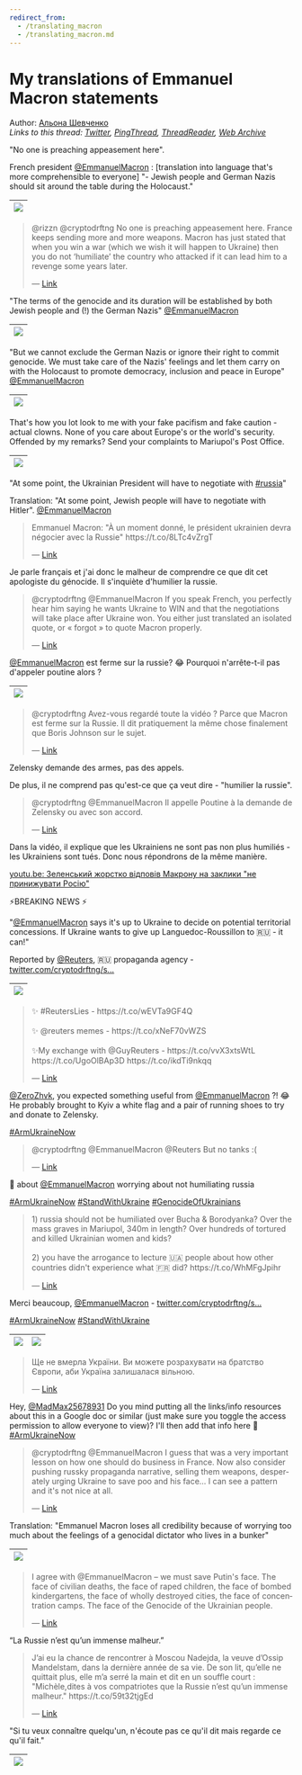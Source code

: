 ```yaml
---
redirect_from:
  - /translating_macron
  - /translating_macron.md
---
```

# My translations of Emmanuel Macron statements

Author: [Альона Шевченко](https://twitter.com/cryptodrftng)  
*Links to this thread: [Twitter](https://twitter.com/cryptodrftng/status/1524038083611607050), [PingThread](https://pingthread.com/thread/1524038083611607050), [ThreadReader](https://threadreaderapp.com/thread/1524038083611607050.html), [Web Archive](https://web.archive.org/web/*/https://twitter.com/cryptodrftng/status/1524038083611607050)*

"No one is preaching appeasement here".

French president [@EmmanuelMacron](https://twitter.com/EmmanuelMacron) : [translation into language that's more comprehensible to everyone] "- Jewish people and German Nazis should sit around the table during the Holocaust."

| [![](/media/1563422043311288321/3_1524038079765520384.jpg)](/media/1563422043311288321/3_1524038079765520384.jpg) |
| :-: |

<blockquote class="twitter-tweet">
    <p lang="en" dir="ltr">
    @rizzn @cryptodrftng No one is preaching appeasement here. France keeps sending more and more weapons. Macron has just stated that when you win a war (which we wish it will happen to Ukraine) then you do not ‘humiliate’ the country who attacked if it can lead him to a revenge some years later.<br />
    </p>
    &mdash; <a href="https://twitter.com/AlmerasHenri/status/1524030614063783939">Link</a>
</blockquote>

"The terms of the genocide and its duration will be established by both Jewish people and (!) the German Nazis" [@EmmanuelMacron](https://twitter.com/EmmanuelMacron)

| [![](/media/1563422043311288321/3_1524038085801132035.jpg)](/media/1563422043311288321/3_1524038085801132035.jpg) |
| :-: |

"But we cannot exclude the German Nazis or ignore their right to commit genocide. We must take care of the Nazis' feelings and let them carry on with the Holocaust to promote democracy, inclusion and peace in Europe" [@EmmanuelMacron](https://twitter.com/EmmanuelMacron)

| [![](/media/1563422043311288321/3_1524038091194961922.jpg)](/media/1563422043311288321/3_1524038091194961922.jpg) |
| :-: |

That's how you lot look to me with your fake pacifism and fake caution - actual clowns. None of you care about Europe's or the world's security. Offended by my remarks? Send your complaints to Mariupol's Post Office.

| [![](/media/1563422043311288321/3_1524038097146720256.jpg)](/media/1563422043311288321/3_1524038097146720256.jpg) |
| :-: |

"At some point, the Ukrainian President will have to negotiate with [#russia](https://twitter.com/hashtag/russia)"

Translation: "At some point, Jewish people will have to negotiate with Hitler". [@EmmanuelMacron](https://twitter.com/EmmanuelMacron)

<blockquote class="twitter-tweet">
    <p lang="en" dir="ltr">
    Emmanuel Macron: &#34;À un moment donné, le président ukrainien devra négocier avec la Russie&#34; https://t.co/8LTc4vZrgT<br />
    </p>
    &mdash; <a href="https://twitter.com/BFMTV/status/1536992259597647873">Link</a>
</blockquote>

Je parle français et j'ai donc le malheur de comprendre ce que dit cet apologiste du génocide. Il s'inquiète d'humilier la russie. 



<blockquote class="twitter-tweet">
    <p lang="en" dir="ltr">
    @cryptodrftng @EmmanuelMacron If you speak French, you perfectly hear him saying he wants Ukraine to WIN and that the negotiations will take place after Ukraine won. You either just translated an isolated quote, or « forgot » to quote Macron properly.<br />
    </p>
    &mdash; <a href="https://twitter.com/AurelienDuchene/status/1537013455152111617">Link</a>
</blockquote>

[@EmmanuelMacron](https://twitter.com/EmmanuelMacron) est ferme sur la russie?  😂 Pourquoi n'arrête-t-il pas d'appeler poutine alors ?

| [![](/media/1563422043311288321/3_1537019579385487363.jpg)](/media/1563422043311288321/3_1537019579385487363.jpg) |
| :-: |

<blockquote class="twitter-tweet">
    <p lang="en" dir="ltr">
    @cryptodrftng Avez-vous regardé toute la vidéo ? Parce que Macron est ferme sur la Russie. Il dit pratiquement la même chose finalement que Boris Johnson sur le sujet.<br />
    </p>
    &mdash; <a href="https://twitter.com/AurelienDuchene/status/1537018182837354497">Link</a>
</blockquote>

Zelensky demande des armes, pas des appels. 

De plus, il ne comprend pas qu'est-ce que ça veut dire - "humilier la russie".

<blockquote class="twitter-tweet">
    <p lang="en" dir="ltr">
    @cryptodrftng @EmmanuelMacron Il appelle Poutine à la demande de Zelensky ou avec son accord.<br />
    </p>
    &mdash; <a href="https://twitter.com/AurelienDuchene/status/1537020067325562880">Link</a>
</blockquote>

Dans la vidéo, il explique que les Ukrainiens ne sont pas non plus humiliés - les Ukrainiens sont tués.  Donc nous répondrons de la même manière. 

[youtu.be: Зеленський жорстко відповів Макрону на заклики "не принижувати Росію"](https://youtu.be/YViQ-0nfj5k)

⚡️BREAKING NEWS ⚡️

"[@EmmanuelMacron](https://twitter.com/EmmanuelMacron) says it's up to Ukraine to decide on potential territorial concessions. If Ukraine wants to give up Languedoc-Roussillon to 🇷🇺 - it can!"

Reported by [@Reuters](https://twitter.com/Reuters), 🇷🇺 propaganda agency - [twitter.com/cryptodrftng/s…](https://twitter.com/cryptodrftng/status/1535384484811575296?s=21&t=wsNd2wHWz6zhNnkmh6YTHw)

| [![](/media/1563422043311288321/3_1537581348130545665.jpg)](/media/1563422043311288321/3_1537581348130545665.jpg) |
| :-: |

<blockquote class="twitter-tweet">
    <p lang="en" dir="ltr">
    ✨ #ReutersLies - https://t.co/wEVTa9GF4Q<br />
    <br />
    ✨ @reuters memes - https://t.co/xNeF70vWZS<br />
    <br />
    ✨My exchange with @GuyReuters - https://t.co/vvX3xtsWtL https://t.co/UgoOlBAp3D https://t.co/ikdTi9nkqq<br />
    </p>
    &mdash; <a href="https://twitter.com/cryptodrftng/status/1535384484811575296">Link</a>
</blockquote>

[@ZeroZhvk](https://twitter.com/ZeroZhvk), you expected something useful from [@EmmanuelMacron](https://twitter.com/EmmanuelMacron) ?! 😂 He probably brought to Kyiv a white flag and a pair of running shoes to try and donate to Zelensky.

[#ArmUkraineNow](https://twitter.com/hashtag/ArmUkraineNow)

<blockquote class="twitter-tweet">
    <p lang="en" dir="ltr">
    @cryptodrftng @EmmanuelMacron @Reuters But no tanks :(<br />
    </p>
    &mdash; <a href="https://twitter.com/ZeroZhvk/status/1537586735558733824">Link</a>
</blockquote>

🧵 about [@EmmanuelMacron](https://twitter.com/EmmanuelMacron) worrying about not humiliating russia 

[#ArmUkraineNow](https://twitter.com/hashtag/ArmUkraineNow) [#StandWithUkraine](https://twitter.com/hashtag/StandWithUkraine) [#GenocideOfUkrainians](https://twitter.com/hashtag/GenocideOfUkrainians)

<blockquote class="twitter-tweet">
    <p lang="en" dir="ltr">
    1) russia should not be humiliated over Bucha &amp; Borodyanka? Over the mass graves in Mariupol, 340m in length? Over hundreds of tortured and killed Ukrainian women and kids?<br />
    <br />
    2) you have the arrogance to lecture 🇺🇦 people about how other countries didn&#39;t experience what 🇫🇷 did? https://t.co/WhMFgJpihr<br />
    </p>
    &mdash; <a href="https://twitter.com/cryptodrftng/status/1523957358938017795">Link</a>
</blockquote>

Merci beaucoup, [@EmmanuelMacron](https://twitter.com/EmmanuelMacron)  - [twitter.com/cryptodrftng/s…](https://twitter.com/cryptodrftng/status/1517798057068449794?s=21&t=wsNd2wHWz6zhNnkmh6YTHw)

[#ArmUkraineNow](https://twitter.com/hashtag/ArmUkraineNow) [#StandWithUkraine](https://twitter.com/hashtag/StandWithUkraine)

| [![](/media/1563422043311288321/3_1537592873574596612.jpg)](/media/1563422043311288321/3_1537592873574596612.jpg) | [![](/media/1563422043311288321/3_1537592873574621185.jpg)](/media/1563422043311288321/3_1537592873574621185.jpg) |
| :-: | :-: |

<blockquote class="twitter-tweet">
    <p lang="en" dir="ltr">
    Ще не вмерла України. Ви можете розрахувати на братство Європи, аби Україна залишалася вільною.<br />
    </p>
    &mdash; <a href="https://twitter.com/EmmanuelMacron/status/1537520113787838465">Link</a>
</blockquote>

Hey, [@MadMax25678931](https://twitter.com/MadMax25678931) Do you mind putting all the links/info resources about this in a Google doc or similar (just make sure you toggle the access permission to allow everyone to view)?  I'll then add that info here 🙏
[#ArmUkraineNow](https://twitter.com/hashtag/ArmUkraineNow)

<blockquote class="twitter-tweet">
    <p lang="en" dir="ltr">
    @cryptodrftng @EmmanuelMacron I guess that was a very important lesson on how one should do business in France. Now also consider pushing russky propaganda narrative, selling them weapons, desperately urging Ukraine to save poo and his face... I can see a pattern and it&#39;s not nice at all.<br />
    </p>
    &mdash; <a href="https://twitter.com/MadMax25678931/status/1537598061882576899">Link</a>
</blockquote>

Translation: "Emmanuel Macron loses all credibility because of worrying too much about the feelings of a genocidal dictator who lives in a bunker"

| [![](/media/1563422043311288321/3_1538799040070049792.jpg)](/media/1563422043311288321/3_1538799040070049792.jpg) |
| :-: |

<blockquote class="twitter-tweet">
    <p lang="en" dir="ltr">
    I agree with @EmmanuelMacron – we must save Putin&#39;s face. The face of civilian deaths, the face of raped children, the face of bombed kindergartens, the face of wholly destroyed cities, the face of concentration camps. The face of the Genocide of the Ukrainian people.<br />
    </p>
    &mdash; <a href="https://twitter.com/nemapovnovazhen/status/1541439038489501696">Link</a>
</blockquote>

“La Russie n’est qu’un immense malheur.”

<blockquote class="twitter-tweet">
    <p lang="en" dir="ltr">
    J’ai eu la chance de rencontrer à Moscou Nadejda, la veuve d’Ossip Mandelstam, dans la dernière année de sa vie. De son lit, qu’elle ne quittait plus, elle m’a serré la main et dit en un souffle court :<br />
    &#34;Michèle,dites à vos compatriotes que la Russie n’est qu’un immense malheur.&#34; https://t.co/59t32tjgEd<br />
    </p>
    &mdash; <a href="https://twitter.com/HEtnunc/status/1562918346571632640">Link</a>
</blockquote>

"Si tu veux connaître quelqu'un, n'écoute pas ce qu'il dit mais regarde ce qu'il fait."

| [![](/media/1563422043311288321/3_1580509691460952064.jpg)](/media/1563422043311288321/3_1580509691460952064.jpg) |
| :-: |
